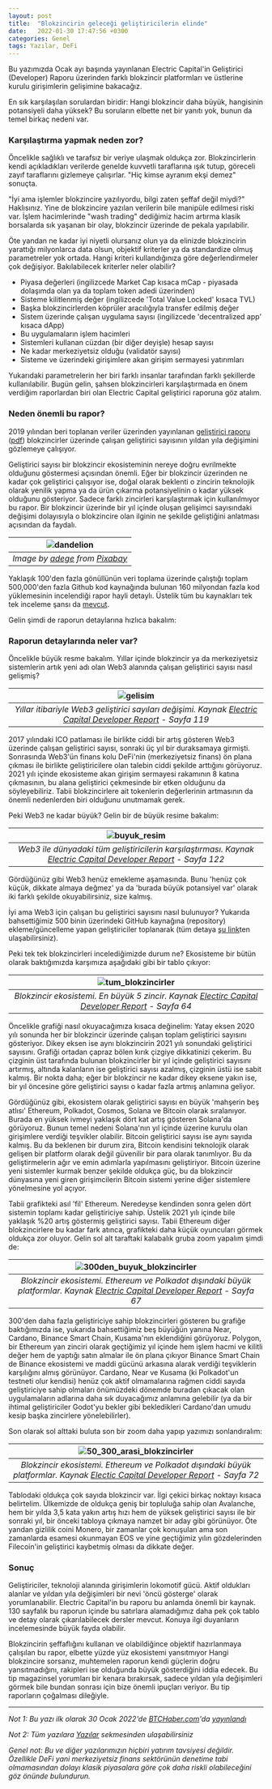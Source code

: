 ```yaml
---
layout: post
title:  "Blokzincirin geleceği geliştiricilerin elinde"
date:   2022-01-30 17:47:56 +0300
categories: Genel
tags: Yazılar, DeFi
---
```


Bu yazımızda Ocak ayı başında yayınlanan Electric Capital'in Geliştirici (Developer) Raporu üzerinden farklı blokzincir platformları ve üstlerine kurulu girişimlerin gelişimine bakacağız. 

En sık karşılaşılan sorulardan biridir: Hangi blokzincir daha büyük, hangisinin potansiyeli daha yüksek? Bu soruların elbette net bir yanıtı yok, bunun da temel birkaç nedeni var. 

### Karşılaştırma yapmak neden zor?

Öncelikle sağlıklı ve tarafsız bir veriye ulaşmak oldukça zor. Blokzincirlerin kendi açıkladıkları verilerde genelde kuvvetli taraflarına ışık tutup, göreceli zayıf taraflarını gizlemeye çalışırlar. "Hiç kimse ayranım ekşi demez" sonuçta.

"İyi ama işlemler blokzincire yazılıyordu, bilgi zaten şeffaf değil miydi?" Haklısınız. Yine de blokzincire yazılan verilerin bile manipüle edilmesi riski var. İşlem hacimlerinde "wash trading" dediğimiz hacim artırma klasik borsalarda sık yaşanan bir olay, blokzincir üzerinde de pekala yapılabilir. 

Öte yandan ne kadar iyi niyetli olursanız olun ya da elinizde blokzincirin yarattığı milyonlarca data olsun, objektif kriterler ya da standardize olmuş parametreler yok ortada. Hangi kriteri kullandığınıza göre değerlendirmeler çok değişiyor. Bakılabilecek kriterler neler olabilir?

- Piyasa değerleri (ingilizcede Market Cap kısaca mCap - piyasada dolaşımda olan ya da toplam token adedi üzerinden)
- Sisteme kilitlenmiş değer (ingilizcede 'Total Value Locked' kısaca TVL)
- Başka blokzincirlerden köprüler aracılığıyla transfer edilmiş değer
- Sistem üzerinde çalışan uygulama sayısı (ingilizcede 'decentralized app' kısaca dApp)
- Bu uygulamaların işlem hacimleri
- Sistemleri kullanan cüzdan (bir diğer deyişle) hesap sayısı
- Ne kadar merkeziyetsiz olduğu (validatör sayısı)
- Sisteme ve üzerindeki girişimlere akan girişim sermayesi yatırımları

Yukarıdaki parametrelerin her biri farklı insanlar tarafından farklı şekillerde kullanılabilir. Bugün gelin, şahsen blokzincirleri karşılaştırmada en önem verdiğim raporlardan biri olan Electric Capital geliştirici raporuna göz atalım.

### Neden önemli bu rapor?
2019 yılından beri toplanan veriler üzerinden yayınlanan [geliştirici raporu](https://medium.com/electric-capital/electric-capital-developer-report-2021-f37874efea6d) ([pdf](https://github.com/electric-capital/developer-reports/blob/master/dev_report_2021_updated_012622.pdf)) blokzincirler üzerinde çalışan geliştirici sayısının yıldan yıla değişimini gözlemeye çalışıyor. 

Geliştirici sayısı bir blokzincir ekosisteminin nereye doğru evrilmekte olduğunu göstermesi açısından önemli. Eğer bir blokzincir üzerinden ne kadar çok geliştirici çalışıyor ise, doğal olarak beklenti o zincirin teknolojik olarak yenilik yapma ya da ürün çıkarma potansiyelinin o kadar yüksek olduğunu gösteriyor. Sadece farklı zincirleri karşılaştırmak için kullanılmıyor bu rapor.  Bir blokzincir üzerinde bir yıl içinde oluşan gelişimci sayısındaki değişimi dolayısıyla o blokzincire olan ilginin ne şekilde geliştiğini anlatması açısından da faydalı.

| ![dandelion](/assets/dandelion-g3a7c93841_800.jpg)|
|:--:| 
| *Image by [adege](https://pixabay.com/users/adege-4994132/) from [Pixabay](https://pixabay.com/)*|


Yaklaşık 100'den fazla gönüllünün veri toplama üzerinde çalıştığı toplam 500,000'den fazla Github kod kaynağında bulunan 160 milyondan fazla kod yüklemesinin incelendiği rapor hayli detaylı. Üstelik tüm bu kaynakları tek tek inceleme şansı da [mevcut](https://electric-capital.github.io/). 

Gelin şimdi de raporun detaylarına hızlıca bakalım:

### Raporun detaylarında neler var?

Öncelikle büyük resme bakalım. Yıllar içinde blokzincir ya da merkeziyetsiz sistemlerin artık yeni adı olan Web3 alanında çalışan geliştirici sayısı nasıl gelişmiş?

| ![gelisim](/assets/web3_ecosistem_grafik_sayfa_119_800.jpg)|
|:--:| 
| *Yıllar itibariyle Web3 geliştirici sayıları değişimi. Kaynak [Electric Capital Developer Report](https://www.theblockcrypto.com/data/nft-non-fungible-tokens/marketplaces) - Sayfa 119*|

2017 yılındaki ICO patlaması ile birlikte ciddi bir artış gösteren Web3 üzerinde çalışan geliştirici sayısı, sonraki üç yıl bir duraksamaya girmişti. Sonrasında Web3'ün finans kolu DeFi'nin (merkeziyetsiz finans) ön plana çıkması ile birlikte geliştiricilere olan talebin ciddi şekilde arttığını görüyoruz. 2021 yılı içinde ekosisteme akan girişim sermayesi rakamının 8 katına çıkmasının, bu alana geliştirici çekmesinde bir etken olduğunu da söyleyebiliriz.  Tabii blokzincirlere ait tokenlerin değerlerinin artmasının da önemli nedenlerden biri olduğunu unutmamak gerek. 

Peki Web3 ne kadar büyük? Gelin bir de büyük resime bakalım: 

| ![buyuk_resim](/assets/web3_ekosistem_grafik_sayfa_122_800.jpg)|
|:--:| 
| *Web3 ile dünyadaki tüm geliştiricilerin karşılaştırması. Kaynak [Electric Capital Developer Report](https://www.theblockcrypto.com/data/nft-non-fungible-tokens/marketplaces) - Sayfa 122*|

Gördüğünüz gibi Web3 henüz emekleme aşamasında. Bunu 'henüz çok küçük, dikkate almaya değmez' ya da 'burada büyük potansiyel var' olarak iki farklı şekilde okuyabilirsiniz, size kalmış.

İyi ama Web3 için çalışan bu geliştirici sayısını nasıl bulunuyor? Yukarıda bahsettiğimiz 500 binin üzerindeki GitHub kaynağına (repository) ekleme/güncelleme yapan geliştiriciler toplanarak (tüm detaya [şu link](https://electric-capital.github.io/)ten ulaşabilirsiniz). 

Peki tek tek blokzincirleri incelediğimizde durum ne? Ekosisteme bir bütün olarak baktığımızda karşımıza aşağıdaki gibi bir tablo çıkıyor: 

| ![tum_blokzincirler](/assets/smart_platform_L_devs_v2_sayfa_64.jpg)|
|:--:| 
| *Blokzincir ekosistemi. En büyük 5 zincir. Kaynak [Electirc Capital Developer Report](https://www.theblockcrypto.com/data/nft-non-fungible-tokens/marketplaces) - Sayfa 64*|

Öncelikle grafiği nasıl okuyacağımıza kısaca değinelim: Yatay eksen 2020 yılı sonunda her bir blokzincir üzerinde çalışan toplam geliştirici sayısını gösteriyor. Dikey eksen ise aynı blokzincirin 2021 yılı sonundaki geliştirici sayısını. Grafiği ortadan çapraz bölen kırık çizgiye dikkatinizi çekerim. Bu çizginin üst tarafında bulunan blokzincirler bir yıl içinde geliştirici sayısını artırmış, altında kalanların ise geliştirici sayısı azalmış, çizginin üstü ise sabit kalmış.  Bir nokta daha; eğer bir blokzincir ne kadar dikey eksene yakın ise, bir yıl öncesine göre geliştirici sayısı o kadar fazla artmış anlamına geliyor. 

Gördüğünüz gibi, ekosistem olarak geliştirici sayısı en büyük 'mahşerin beş atlısı' Ethereum, Polkadot, Cosmos, Solana ve Bitcoin olarak sıralanıyor.  Burada en yüksek ivmeyi yaklaşık dört kat artış gösteren Solana'da görüyoruz. Bunun temel nedeni Solana'nın yıl içinde üzerine kurulu olan girişimlere verdiği teşvikler olabilir. Bitcoin geliştirici sayısı ise aynı sayıda kalmış. Bu da beklenen bir durum zira, Bitcoin kendisini teknolojik olarak gelişen bir platform olarak değil güvenilir bir para olarak tanımlıyor. Bu da geliştirmelerin ağır ve emin adımlarla yapılmasını geliştiriyor. Bitcoin üzerine yeni sistemler kurmak benzer şekilde oldukça güç, bu da blokzincir dünyasına yeni giren girişimcilerin Bitcoin sistemi yerine diğer sistemlere yönelmesine yol açıyor. 

Tabii grafikteki asıl 'fil' Ethereum. Neredeyse kendinden sonra gelen dört sistemin toplamı kadar geliştiriciye sahip. Üstelik 2021 yılı içinde bile yaklaşık %20 artış göstermiş geliştirici sayısı. Tabii Ethereum diğer blokzincirlere bu kadar fark atınca, grafikteki daha küçük oyuncuları görmek oldukça zor oluyor. Gelin sol alt taraftaki kalabalık gruba zoom yapalım şimdi de: 

| ![300den_buyuk_blokzincirler](/assets/smart_platform_L_devs_v3_sayfa_67.jpg)|
|:--:| 
| *Blokzincir ekosistemi. Ethereum ve Polkadot dışındaki büyük platformlar. Kaynak [Electric Capital Developer Report](https://www.theblockcrypto.com/data/nft-non-fungible-tokens/marketplaces) - Sayfa 67*|

300'den daha fazla geliştiriciye sahip blokzincirleri gösteren bu grafiğe baktığımızda ise, yukarıda bahsettiğimiz beş büyüğün yanına Near, Cardano, Binance Smart Chain, Kusama'nın eklendiğini görüyoruz. Polygon, bir Ethereum yan zinciri olarak geçtiğimiz yıl içinde hem işlem hacmi ve kilitli değer hem de yaptığı satın almalar ile ön plana çıkıyor Binance Smart Chain de Binance ekosistemi ve maddi gücünü arkasına alarak verdiği teşviklerin karşılığını almış görünüyor. Cardano, Near ve Kusama (ki Polkadot'un testneti olur kendisi) henüz çok aktif olmamalarına rağmen ciddi sayıda geliştiriciye sahip olmaları önümüzdeki dönemde buradan çıkacak olan uygulamaların adlarına daha sık duyacağımız anlamına gelebilir (ya da bir ihtimal geliştiriciler Godot'yu bekler gibi bekledikleri Cardano'dan umudu kesip başka zincirlere yönelebilirler). 

Son olarak sol alttaki buluta son bir zoom daha yapıp yazımızı sonlandıralım: 

| ![50_300_arasi_blokzincirler](/assets/smart_platform_M_devs_v2_sayfa_72.jpg)|
|:--:| 
| *Blokzincir ekosistemi. Ethereum ve Polkadot dışındaki büyük platformlar. Kaynak [Electic Capital Developer Report](https://www.theblockcrypto.com/data/nft-non-fungible-tokens/marketplaces) - Sayfa 72*|

Tablodaki oldukça çok sayıda blokzincir var. İlgi çekici birkaç noktayı kısaca belirtelim. Ülkemizde de oldukça geniş bir topluluğa sahip olan Avalanche, hem bir yılda 3,5 kata yakın artış hızı hem de yüksek geliştirici sayısı ile bir sonraki yıl, bir önceki tabloya çıkmaya namzet bir aday gibi görünüyor. Öte yandan gizlilik coini Monero, bir zamanlar çok konuşulan ama son zamanlarda esamesi okunmayan EOS ve yine geçtiğimiz yılın gözdelerinden Filecoin'in geliştirici kaybetmiş olması da dikkate değer. 

### Sonuç
Geliştiriciler, teknoloji alanında girişimlerin lokomotif gücü. Aktif oldukları alanlar ve yıldan yıla değişimleri bir nevi 'öncü gösterge' olarak yorumlanabilir. Electric Capital'in bu raporu bu anlamda önemli bir kaynak. 130 sayfalık bu raporun içinde bu satırlara alamadığımız daha pek çok tablo ve detay olarak çıkarılabilecek dersler mevcut. Konuya ilgi duyanların incelemesinde büyük fayda olabilir. 

Blokzincirin şeffaflığını kullanan ve olabildiğince objektif hazırlanmaya çalışılan bu rapor, elbette yüzde yüz ekosistemi yansıtmıyor Hangi blokzincire sorsanız, muhtemelen raporun kendi güçlerin doğru yansıtmadığını, rakipleri ise olduğunda büyük gösterdiğini iddia edecek. Bu tip magazinsel yorumları bir kenara bırakırsak, sadece yıldan yıla değişimleri görmek bile bundan sonrası için bize önemli ipuçları veriyor. Bu tip raporların çoğalması dileğiyle. 

---

*Not 1: Bu yazı ilk olarak 30 Ocak 2022'de [BTCHaber.com](https://www.btchaber.com/)'da [yayınlandı]()*

*Not 2: Tüm yazılara [Yazılar](/articles/) sekmesinden ulaşabilirsiniz*

*Genel not: Bu ve diğer yazılarımızın hiçbiri yatırım tavsiyesi değildir. Özellikle DeFi yani merkeziyetsiz finans sektörünün denetime tabi olmamasından dolayı klasik piyasalara göre çok daha riskli olabileceğini göz önünde bulundurun.*
